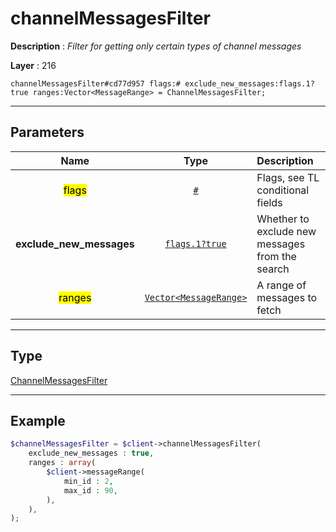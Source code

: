 # channelMessagesFilter

**Description** : *Filter for getting only certain types of channel messages*

**Layer** : 216

```tl
channelMessagesFilter#cd77d957 flags:# exclude_new_messages:flags.1?true ranges:Vector<MessageRange> = ChannelMessagesFilter;
```

---

## Parameters

| Name | Type | Description |
| :---: | :---: | :--- |
| <mark>flags</mark> | [`#`](type/#) | Flags, see TL conditional fields |
| **exclude_new_messages** | [`flags.1?true`](type/true) | Whether to exclude new messages from the search |
| <mark>ranges</mark> | [`Vector<MessageRange>`](type/MessageRange) | A range of messages to fetch |

---

## Type

[ChannelMessagesFilter](type/ChannelMessagesFilter)

---

## Example

```php
$channelMessagesFilter = $client->channelMessagesFilter(
	exclude_new_messages : true,
	ranges : array(
		$client->messageRange(
			min_id : 2,
			max_id : 90,
		),
	),
);
```